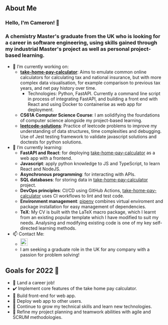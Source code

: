 ## About Me
### Hello, I'm Cameron! 👋
### A chemistry Master's graduate from the UK who is looking for a career in software engineering, using skills gained through my industrial Master's project as well as personal project-based learning.
- 🔭 I’m currently working on:
  - [**take-home-pay-calculator**](https://github.com/CameronMackenzie99/take-home-pay-calculator): Aims to emulate common online calculators for calculating tax and national insurance, but with more complex data visualisation, for example comparison to previous tax years, and net pay history over time.
  	 - Technologies: Python, FastAPI. Currently a command line script in process of integrating FastAPI, and building a front end with React and using Docker to containerise as web app for deployment.
  - **CS61A Computer Science Course**: I am solidifying the foundations of computer science alongside my project-based learning.
  - [**leetcode-solutions**](https://github.com/CameronMackenzie99/leetcode-solutions/): Practice of leetcode problems to improve my understanding of data structures, time complexities and debugging. Use of Jest testing framework to validate javascript solutions and doctests for python solutions.
- 🌱 I’m currently learning:
	- **FastAPI and React**: for deploying [take-home-pay-calculator](https://github.com/CameronMackenzie99/take-home-pay-calculator) as a web app with a frontend.
 	- **Javascript**: apply python knowledge to JS and TypeScript, to learn React and NodeJS.
	- **Asynchronous programming**: for interacting with APIs.
 	- **SQL databases**: for storing data in [take-home-pay-calculator](https://github.com/CameronMackenzie99/take-home-pay-calculator) project.
 	- **DevOps principles**: CI/CD using GitHub Actions, [take-home-pay-calculator](https://github.com/CameronMackenzie99/take-home-pay-calculator) uses CI workflows to lint and test code.
 	- **Environment management**: [pipenv](https://docs.pipenv.org/en/latest/#) combines virtual enviroment and package installation for easy management of dependencies.
	- **TeX**: My CV is built with the LaTeX macro package, which I learnt from an existing popular template which I have modified to suit my needs. Analysing and modifying existing code is one of my key self-directed learning methods.
- 📫 Contact Me:
 	- <a href="https://www.linkedin.com/in/cameron-mackenzie1999/" target="_blank"><img alt="linkedin | LinkedIn" height="23px" src="https://img.shields.io/badge/LinkedIn-0077B5?style=for-the-badge&logo=linkedin&logoColor=white" /></a> 
	- I am seeking a graduate role in the UK for any company with a passion for problem solving!

## Goals for 2022 🥅
- 🔳 Land a career job!
- ✔️ Implement core features of the take home pay calculator.
- 🔳 Build front-end for web app.
- 🔳 Deploy web app to other users.
- 🔳 Continue to grow my technical skills and learn new technologies.
- 🔳 Refine my project planning and teamwork abilities with agile and SCRUM methodologies.
<!--
**CameronMackenzie99/CameronMackenzie99** is a ✨ _special_ ✨ repository because its `README.md` (this file) appears on your GitHub profile.

Here are some ideas to get you started:

- 🔭 I’m currently working on ...
- 🌱 I’m currently learning ...
- 👯 I’m looking to collaborate on ...
- 🤔 I’m looking for help with ...
- 💬 Ask me about ...
- 📫 How to reach me: ...
- 😄 Pronouns: ...
- ⚡ Fun fact: ...
-->
